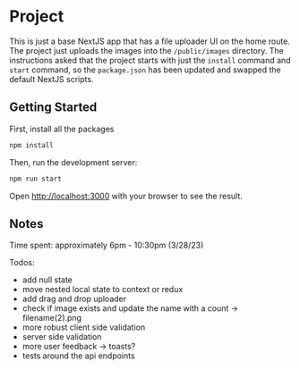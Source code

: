 # Project

This is just a base NextJS app that has a file uploader UI on the home route. The project just uploads the images into the `/public/images` directory. The instructions asked that the project starts with just the `install` command and `start` command, so the `package.json` has been updated and swapped the default NextJS scripts.

## Getting Started

First, install all the packages
```bash 
npm install
```

Then, run the development server:

```bash
npm run start
```

Open [http://localhost:3000](http://localhost:3000) with your browser to see the result.

## Notes

Time spent: approximately 6pm - 10:30pm (3/28/23)

Todos:
- add null state
- move nested local state to context or redux
- add drag and drop uploader
- check if image exists and update the name with a count -> filename(2).png
- more robust client side validation
- server side validation
- more user feedback -> toasts?
- tests around the api endpoints

